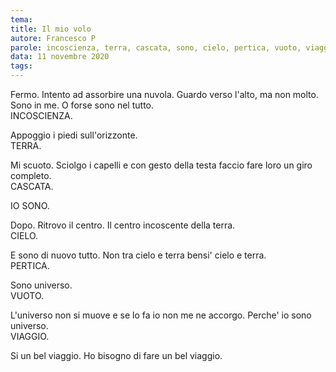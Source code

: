```yaml
---
tema:
title: Il mio volo
autore: Francesco P
parole: incoscienza, terra, cascata, sono, cielo, pertica, vuoto, viaggio
data: 11 novembre 2020
tags: 
---
```

Fermo. Intento ad assorbire una nuvola. Guardo verso l'alto, ma non molto.  
Sono in me. O forse sono nel tutto.  
INCOSCIENZA.  

Appoggio i piedi sull'orizzonte.  
TERRA.

Mi scuoto. Sciolgo i capelli e con gesto della testa faccio fare loro un giro completo.  
CASCATA.

IO SONO.

Dopo. Ritrovo il centro. Il centro incoscente della terra.  
CIELO.

E sono di nuovo tutto. Non tra cielo e terra bensi' cielo e terra.  
PERTICA.

Sono universo.  
VUOTO.

L'universo non si muove e se lo fa io non me ne accorgo. Perche' io sono universo.  
VIAGGIO.

Si un bel viaggio. Ho bisogno di fare un bel viaggio.